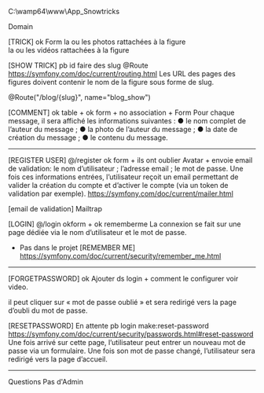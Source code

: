 C:\wamp64\www\App_Snowtricks

Domain

[TRICK] ok
Form
la ou les photos rattachées à la figure  
la ou les vidéos rattachées à la figure

[SHOW TRICK] pb id faire des slug
@Route
https://symfony.com/doc/current/routing.html
Les URL des pages des figures doivent contenir le nom de la figure sous forme de slug.

@Route("/blog/{slug}", name="blog_show")

[COMMENT] ok table + ok form + no association +
Form
Pour chaque message, il sera affiché les informations suivantes :
● le nom complet de l’auteur du message ;
● la photo de l’auteur du message ;
● la date de création du message ;
● le contenu du message.

---

[REGISTER USER] @/register ok form + ils ont oublier Avatar + envoie email de validation:
le nom d’utilisateur ;
l’adresse email ;
le mot de passe.
Une fois ces informations entrées, l’utilisateur reçoit un email
permettant de valider la création du compte et d’activer le compte
(via un token de validation par exemple).
https://symfony.com/doc/current/mailer.html

[email de validation]
Mailtrap

[LOGIN] @/login okform + ok rememberme
La connexion se fait sur une page dédiée via le nom d’utilisateur et le mot de passe.

- Pas dans le projet [REMEMBER ME]
  https://symfony.com/doc/current/security/remember_me.html

---

[FORGETPASSWORD] ok Ajouter ds login + comment le configurer voir video.

il peut cliquer sur « mot de passe oublié » et
sera redirigé vers la page d’oubli du mot de passe.

[RESETPASSWORD] En attente pb login make:reset-password
https://symfony.com/doc/current/security/passwords.html#reset-password
Une fois arrivé sur cette page, l’utilisateur peut entrer un nouveau mot de passe via un
formulaire.
Une fois son mot de passe changé, l’utilisateur sera redirigé vers la page d’accueil.

---

Questions
Pas d'Admin
